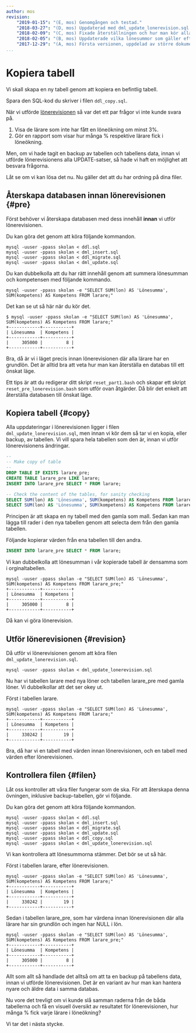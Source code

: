 ```yaml
---
author: mos
revision:
    "2019-01-15": "(E, mos) Genomgången och testad."
    "2018-03-27": "(D, mos) Uppdaterad med dml_update_lonerevision.sql."
    "2018-02-09": "(C, mos) Fixade återställningen och hur man kör alla filerna i sekvens."
    "2018-02-05": "(B, mos) Uppdaterade vilka lönesummor som gäller efter olika steg, fix #63."
    "2017-12-29": "(A, mos) Första versionen, uppdelad av större dokument."
...
```

Kopiera tabell
==================================

Vi skall skapa en ny tabell genom att kopiera en befintlig tabell.

Spara den SQL-kod du skriver i filen `ddl_copy.sql`.

När vi utförde [lönerevisionen](./../uppdatera-varden-lonerevision#ej) så var det ett par frågor vi inte kunde svara på.

1. Visa de lärare som inte har fått en löneökning om minst 3%.
1. Gör en rapport som visar hur många % respektive lärare fick i löneökning.

Men, om vi hade tagit en backup av tabellen och tabellens data, innan vi utförde lönerevisionens alla UPDATE-satser, så hade vi haft en möjlighet att besvara frågorna.

Låt se om vi kan lösa det nu. Nu gäller det att du har ordning på dina filer.



Återskapa databasen innan lönerevisionen {#pre}
----------------------------------

Först behöver vi återskapa databasen med dess innehåll **innan** vi utför lönerevisionen.

Du kan göra det genom att köra följande kommandon.

```text
mysql -uuser -ppass skolan < ddl.sql
mysql -uuser -ppass skolan < dml_insert.sql
mysql -uuser -ppass skolan < ddl_migrate.sql
mysql -uuser -ppass skolan < dml_update.sql
```

Du kan dubbelkolla att du har rätt innehåll genom att summera lönesumman och kompetensen med följande kommando.

```text
mysql -uuser -ppass skolan -e "SELECT SUM(lon) AS 'Lönesumma', SUM(kompetens) AS Kompetens FROM larare;"
```

Det kan se ut så här när du kör det.

```text
$ mysql -uuser -ppass skolan -e "SELECT SUM(lon) AS 'Lönesumma', SUM(kompetens) AS Kompetens FROM larare;"
+------------+-----------+
| Lönesumma  | Kompetens |
+------------+-----------+
|     305000 |         8 |
+------------+-----------+
```

Bra, då är vi i läget precis innan lönerevisionen där alla lärare har en grundlön. Det är alltid bra att veta hur man kan återställa en databas till ett önskat läge.

Ett tips är att du redigerar ditt skript `reset_part1.bash` och skapar ett skript `reset_pre_lonerevision.bash` som utför ovan åtgärder. Då blir det enkelt att återställa databasen till önskat läge.



Kopiera tabell {#copy}
----------------------------------

Alla uppdateringar i lönerevisionen ligger i filen `dml_update_lonerevision.sql`, men innan vi kör dem så tar vi en kopia, eller backup, av tabellen. Vi vill spara hela tabellen som den är, innan vi utför lönerevisionens ändringar.

```sql
--
-- Make copy of table
--
DROP TABLE IF EXISTS larare_pre;
CREATE TABLE larare_pre LIKE larare;
INSERT INTO larare_pre SELECT * FROM larare;

-- Check the content of the tables, for sanity checking
SELECT SUM(lon) AS 'Lönesumma', SUM(kompetens) AS Kompetens FROM larare;
SELECT SUM(lon) AS 'Lönesumma', SUM(kompetens) AS Kompetens FROM larare_pre;
```

Principen är att skapa en ny tabell med den gamla som mall. Sedan kan man lägga till rader i den nya tabellen genom att selecta dem från den gamla tabellen.

Följande kopierar värden från ena tabellen till den andra.

```sql
INSERT INTO larare_pre SELECT * FROM larare;
```

Vi kan dubbelkolla att lönesumman i vår kopierade tabell är densamma som i orginaltabellen.

```text
mysql -uuser -ppass skolan -e "SELECT SUM(lon) AS 'Lönesumma', SUM(kompetens) AS Kompetens FROM larare_pre;"
+------------+-----------+
| Lönesumma  | Kompetens |
+------------+-----------+
|     305000 |         8 |
+------------+-----------+
```

Då kan vi göra lönerevision.



Utför lönerevisionen {#revision}
----------------------------------

Då utför vi lönerevisionen genom att köra filen `dml_update_lonerevision.sql`.

```text
mysql -uuser -ppass skolan < dml_update_lonerevision.sql
```

Nu har vi tabellen larare med nya löner och tabellen larare_pre med gamla löner. Vi dubbelkollar att det ser okey ut.

Först i tabellen larare.

```text
mysql -uuser -ppass skolan -e "SELECT SUM(lon) AS 'Lönesumma', SUM(kompetens) AS Kompetens FROM larare;"
+------------+-----------+
| Lönesumma  | Kompetens |
+------------+-----------+
|     330242 |        19 |
+------------+-----------+
```

Bra, då har vi en tabell med värden innan lönerevisionen, och en tabell med värden efter lönerevisionen.



Kontrollera filen {#filen}
----------------------------------

Låt oss kontroller att våra filer fungerar som de ska. För att återskapa denna övningen, inklusive backup-tabellen, gör vi följande.

Du kan göra det genom att köra följande kommandon.

```text
mysql -uuser -ppass skolan < ddl.sql
mysql -uuser -ppass skolan < dml_insert.sql
mysql -uuser -ppass skolan < ddl_migrate.sql
mysql -uuser -ppass skolan < dml_update.sql
mysql -uuser -ppass skolan < ddl_copy.sql
mysql -uuser -ppass skolan < dml_update_lonerevision.sql
```

Vi kan kontrollera att lönesummorna stämmer. Det bör se ut så här.

Först i tabellen larare, efter lönerevisionen.

```text
mysql -uuser -ppass skolan -e "SELECT SUM(lon) AS 'Lönesumma', SUM(kompetens) AS Kompetens FROM larare;"
+------------+-----------+
| Lönesumma  | Kompetens |
+------------+-----------+
|     330242 |        19 |
+------------+-----------+
```

Sedan i tabellen larare_pre, som har värdena innan lönerevisionen där alla lärare har sin grundlön och ingen har NULL i lön.

```text
mysql -uuser -ppass skolan -e "SELECT SUM(lon) AS 'Lönesumma', SUM(kompetens) AS Kompetens FROM larare_pre;"
+------------+-----------+
| Lönesumma  | Kompetens |
+------------+-----------+
|     305000 |         8 |
+------------+-----------+
```

Allt som allt så handlade det alltså om att ta en backup på tabellens data, innan vi utförde lönerevisionen. Det är en variant av hur man kan hantera nyare och äldre data i samma databas.

Nu vore det trevligt om vi kunde slå samman raderna från de båda tabellerna och få en visuell översikt av resultatet för lönerevisionen, hur många % fick varje lärare i löneökning?

Vi tar det i nästa stycke.
